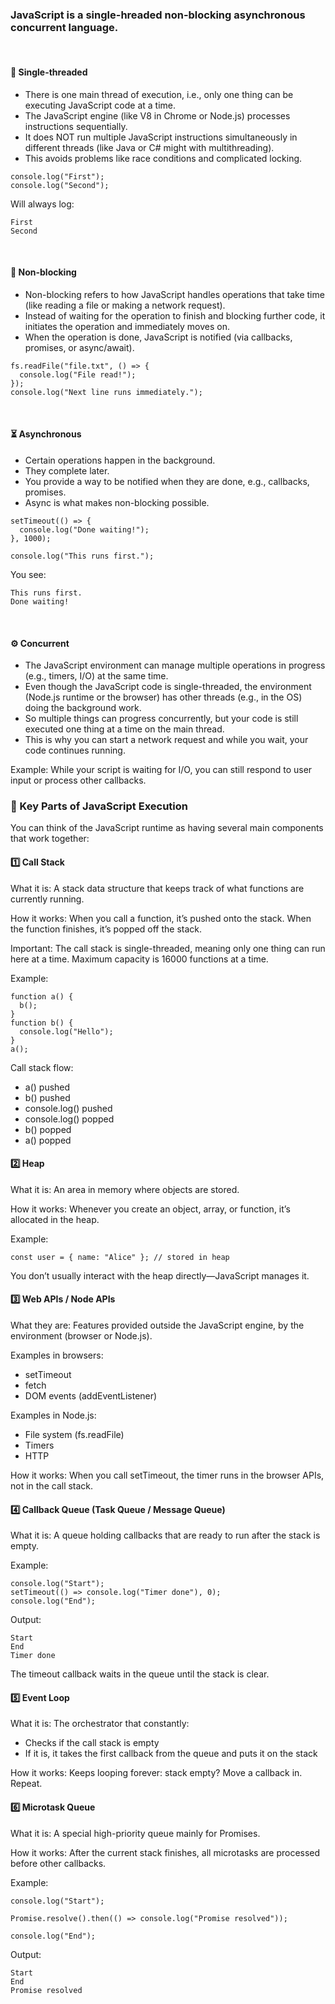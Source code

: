 ### JavaScript is a single-hreaded non-blocking asynchronous concurrent language.
<br>

#### 🧵 Single-threaded
- There is one main thread of execution, i.e., only one thing can be executing JavaScript code at a time.
- The JavaScript engine (like V8 in Chrome or Node.js) processes instructions sequentially.
- It does NOT run multiple JavaScript instructions simultaneously in different threads (like Java or C# might with multithreading).
- This avoids problems like race conditions and complicated locking.

```
console.log("First");
console.log("Second");
```
Will always log:
```
First
Second
```
<br>

#### 🛑 Non-blocking
- Non-blocking refers to how JavaScript handles operations that take time (like reading a file or making a network request).
- Instead of waiting for the operation to finish and blocking further code, it initiates the operation and immediately moves on.
- When the operation is done, JavaScript is notified (via callbacks, promises, or async/await).

```
fs.readFile("file.txt", () => {
  console.log("File read!");
});
console.log("Next line runs immediately.");
```
<br>

#### ⏳ Asynchronous
- Certain operations happen in the background.
- They complete later.
- You provide a way to be notified when they are done, e.g., callbacks, promises.
- Async is what makes non-blocking possible.

```
setTimeout(() => {
  console.log("Done waiting!");
}, 1000);

console.log("This runs first.");
```
You see:
```
This runs first.
Done waiting!
```
<br>

#### ⚙️ Concurrent
- The JavaScript environment can manage multiple operations in progress (e.g., timers, I/O) at the same time.
- Even though the JavaScript code is single-threaded, the environment (Node.js runtime or the browser) has other threads (e.g., in the OS) doing the background work.
- So multiple things can progress concurrently, but your code is still executed one thing at a time on the main thread.
- This is why you can start a network request and while you wait, your code continues running.

Example:
While your script is waiting for I/O, you can still respond to user input or process other callbacks.
<br>

### 🧩 Key Parts of JavaScript Execution
You can think of the JavaScript runtime as having several main components that work together:

#### 1️⃣ Call Stack
What it is:
A stack data structure that keeps track of what functions are currently running.

How it works:
When you call a function, it’s pushed onto the stack.
When the function finishes, it’s popped off the stack.

Important:
The call stack is single-threaded, meaning only one thing can run here at a time.
Maximum capacity is 16000 functions at a time.

Example:

```
function a() {
  b();
}
function b() {
  console.log("Hello");
}
a();
```
Call stack flow:
- a() pushed
- b() pushed
- console.log() pushed
- console.log() popped
- b() popped
- a() popped


#### 2️⃣ Heap
What it is:
An area in memory where objects are stored.

How it works:
Whenever you create an object, array, or function, it’s allocated in the heap.

Example:
```
const user = { name: "Alice" }; // stored in heap
```
You don’t usually interact with the heap directly—JavaScript manages it.

#### 3️⃣ Web APIs / Node APIs
What they are:
Features provided outside the JavaScript engine, by the environment (browser or Node.js).

Examples in browsers:
- setTimeout
- fetch
- DOM events (addEventListener)

Examples in Node.js:
- File system (fs.readFile)
- Timers
- HTTP

How it works:
When you call setTimeout, the timer runs in the browser APIs, not in the call stack.

#### 4️⃣ Callback Queue (Task Queue / Message Queue)
What it is:
A queue holding callbacks that are ready to run after the stack is empty.

Example:
```
console.log("Start");
setTimeout(() => console.log("Timer done"), 0);
console.log("End");
```

Output:
```
Start
End
Timer done
```

The timeout callback waits in the queue until the stack is clear.

#### 5️⃣ Event Loop
What it is:
The orchestrator that constantly:
- Checks if the call stack is empty
- If it is, it takes the first callback from the queue and puts it on the stack

How it works:
Keeps looping forever: stack empty? Move a callback in. Repeat.

#### 6️⃣ Microtask Queue
What it is:
A special high-priority queue mainly for Promises.

How it works:
After the current stack finishes, all microtasks are processed before other callbacks.

Example:
```
console.log("Start");

Promise.resolve().then(() => console.log("Promise resolved"));

console.log("End");
```

Output:
```
Start
End
Promise resolved
```

